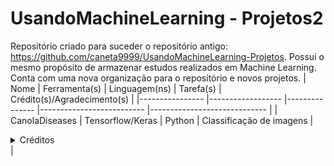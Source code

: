 # UsandoMachineLearning - Projetos2
Repositório criado para suceder o repositório antigo: https://github.com/caneta9999/UsandoMachineLearning-Projetos. Possui o mesmo propósito de armazenar estudos realizados em Machine Learning. <br/> Conta com uma nova organização para o repositório e novos projetos.
| Nome           	| Ferramenta(s)    	| Linguagem(ns) 	| Tarefa(s)                	| Crédito(s)/Agradecimento(s) 	|
|----------------	|------------------	|---------------	|--------------------------	|-----------------------------	|
| CanolaDiseases 	| Tensorflow/Keras 	| Python        	| Classificação de imagens 	| <details> <summary> Créditos </summary> https://www.kaggle.com/datasets/gregsvein55/canola-diseases <br/> https://www.tensorflow.org/tutorials/images/classification  <br/> https://www.tensorflow.org/tutorials/keras/save_and_load <br/> https://www.tensorflow.org/api_docs/python/tf/keras/utils/load_img <br/> https://discuss.tensorflow.org/t/sequential-object-has-no-attribute-predict-classes/10157/3 </details> |
